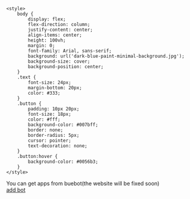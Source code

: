 <html lang="ar">
<head>
    <meta charset="UTF-8">
    <meta name="viewport" content="width=device-width, initial-scale=1.0">
    
    <style>
        body {
            display: flex;
            flex-direction: column;
            justify-content: center;
            align-items: center;
            height: 100vh;
            margin: 0;
            font-family: Arial, sans-serif;
            background: url('dark-blue-paint-minimal-background.jpg');
            background-size: cover;
            background-position: center;
        }
        .text {
            font-size: 24px;
            margin-bottom: 20px;
            color: #333;
        }
        .button {
            padding: 10px 20px;
            font-size: 18px;
            color: #fff;
            background-color: #007bff;
            border: none;
            border-radius: 5px;
            cursor: pointer;
            text-decoration: none;
        }
        .button:hover {
            background-color: #0056b3;
        }
    </style>
</head>
<body>
    <div class="text">You can get apps from buebot(the website will be fixed soon)</div>
    <a href="https://discord.com/oauth2/authorize?client_id=1291502432765083719&permissions=8&integration_type=0&scope=bot" class="button">add bot</a>
</body>
</html>
